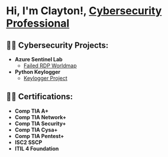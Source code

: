 <h1>Hi, I'm Clayton!, <a href="https://www.linkedin.com/in/claytontalltree/">Cybersecurity Professional</a>

<h2>👨‍💻 Cybersecurity Projects:</h2>

- <b>Azure Sentinel Lab</b>
  - [Failed RDP Worldmap](https://github.com/claytree82/Azure-Sentinel-Project)
- <b>Python Keylogger</b>
  - [Keylogger Project](https://github.com/claytree82/Python-keylogger)
<h2>👨‍💻 Certifications:</h2>

- <b>Comp TIA A+</b>
- <b>Comp TIA Network+</b>
- <b>Comp TIA Security+</b>
- <b>Comp TIA Cysa+</b>
- <b>Comp TIA Pentest+</b>
- <b>ISC2 SSCP</b>
- <b>ITIL 4 Foundation</b>

  


